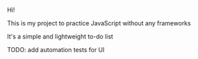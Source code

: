Hi!

This is my project to practice JavaScript without any frameworks

It's a simple and lightweight to-do list


TODO:
add automation tests for UI
